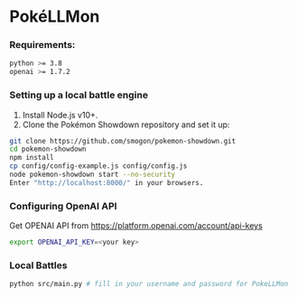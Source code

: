 # PokéLLMon

[//]: # (<div align="center">)

[//]: # (  <img src="./resource/LLM_attrition_strategy.gif" alt="PokemonBattle">)

[//]: # (</div>)

[//]: # ()

### Requirements:

```sh
python >= 3.8
openai >= 1.7.2
``` 

### Setting up a local battle engine

1. Install Node.js v10+.
2. Clone the Pokémon Showdown repository and set it up:

```sh
git clone https://github.com/smogon/pokemon-showdown.git
cd pokemon-showdown
npm install
cp config/config-example.js config/config.js
node pokemon-showdown start --no-security
Enter "http://localhost:8000/" in your browsers.
``` 

### Configuring OpenAI API

Get OPENAI API from https://platform.openai.com/account/api-keys

```sh
export OPENAI_API_KEY=<your key>
```

### Local Battles
```sh
python src/main.py # fill in your username and password for PokeLLMon
``` 

